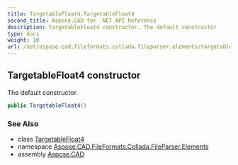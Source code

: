 ```yaml
---
title: TargetableFloat4.TargetableFloat4
second_title: Aspose.CAD for .NET API Reference
description: TargetableFloat4 constructor. The default constructor
type: docs
weight: 10
url: /net/aspose.cad.fileformats.collada.fileparser.elements/targetablefloat4/targetablefloat4/
---
```

## TargetableFloat4 constructor

The default constructor.

```csharp
public TargetableFloat4()
```

### See Also

* class [TargetableFloat4](../)
* namespace [Aspose.CAD.FileFormats.Collada.FileParser.Elements](../../targetablefloat4/)
* assembly [Aspose.CAD](../../../)



